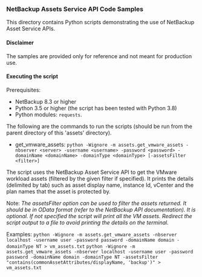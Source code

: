### NetBackup Assets Service API Code Samples

This directory contains Python scripts demonstrating the use of NetBackup Asset Service APIs.

#### Disclaimer

The samples are provided only for reference and not meant for production use.

#### Executing the script

Prerequisites:
- NetBackup 8.3 or higher
- Python 3.5 or higher (the script has been tested with Python 3.8)
- Python modules: `requests`.


The following are the commands to run the scripts (should be run from the parent directory of this 'assets' directory).

- get_vmware_assets:
    `python -Wignore -m assets.get_vmware_assets -nbserver <server> -username <username> -password <password> -domainName <domainName> -domainType <domainType> [-assetsFilter <filter>]`

The script uses the NetBackup Asset Service API to get the VMware workload assets (filtered by the given filter if specified). It prints the details (delimited by tab) such as asset display name, instance Id, vCenter and the plan names that the asset is protected by.

Note: _The assetsFilter option can be used to filter the assets returned. It should be in OData format (refer to the NetBackup API documentation). It is optional. If not specified the script will print all the VM assets. Redirect the script output to a file to avoid printing the details on the terminal._

Examples: `python -Wignore -m assets.get_vmware_assets -nbserver localhost -username user -password password -domainName domain -domainType NT > vm_assets.txt`
`python -Wignore -m assets.get_vmware_assets -nbserver localhost -username user -password password -domainName domain -domainType NT -assetsFilter "contains(commonAssetAttributes/displayName, 'backup')" > vm_assets.txt`
